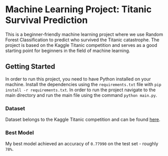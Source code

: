 # Machine Learning Project: Titanic Survival Prediction

This is a beginner-friendly machine learning project where we use Random Forest Classification to predict who survived the Titanic catastrophe. The project is based on the Kaggle Titanic competition and serves as a good starting point for beginners in the field of machine learning.

## Getting Started

In order to run this project, you need to have Python installed on your machine. Install the dependencies using the `requirements.txt` file with `pip install -r requirements.txt`.
In order to run the project navigate to the main directory and run the main file using the command `python main.py`.

### Dataset

Dataset belongs to the Kaggle Titanic competition and can be found [here](https://www.kaggle.com/c/titanic/data).

### Best Model

My best model achieved an accuracy of `0.77990` on the test set - roughly `78%`.
